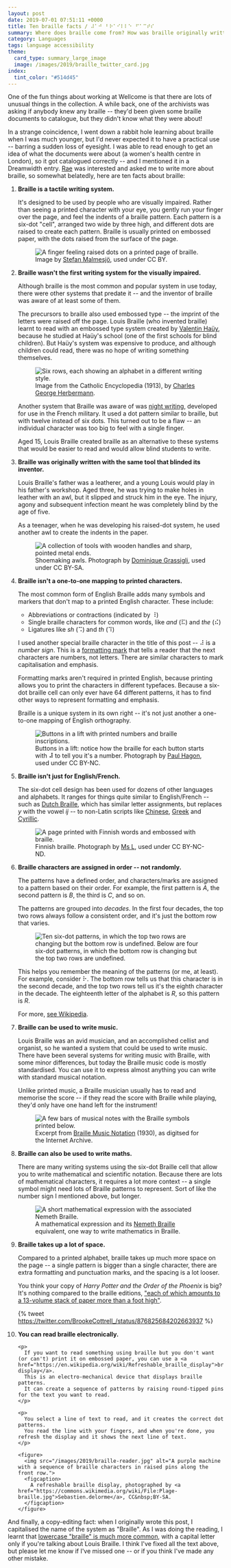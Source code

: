 ```yaml
---
layout: post
date: 2019-07-01 07:51:11 +0000
title: Ten braille facts / ⠼⠁⠚⠀⠃⠗⠁⠊⠇⠇⠑⠀⠋⠁⠉⠞⠎
summary: Where does braille come from? How was braille originally written? What can you write in braille today? And more.
category: Languages
tags: language accessibility
theme:
  card_type: summary_large_image
  image: /images/2019/braille_twitter_card.jpg
index:
  tint_color: "#514d45"
---
```


One of the fun things about working at Wellcome is that there are lots of unusual things in the collection.
A while back, one of the archivists was asking if anybody knew any braille -- they'd been given some braille documents to catalogue, but they didn't know what they were about!

In a strange coincidence, I went down a rabbit hole learning about braille when I was much younger, but I'd never expected it to have a practical use -- barring a sudden loss of eyesight.
I was able to read enough to get an idea of what the documents were about (a women's health centre in London), so it got catalogued correctly -- and I mentioned it in a Dreamwidth entry.
[Rae](https://twitter.com/RaeKnowler) was interested and asked me to write more about braille, so somewhat belatedly, here are ten facts about braille:

<style>
  figure {
    max-width: 500px;
  }
</style>

1.  **Braille is a tactile writing system.**

    It's designed to be used by people who are visually impaired.
    Rather than seeing a printed character with your eye, you gently run your finger over the page, and feel the indents of a braille pattern.
    Each pattern is a six-dot "cell", arranged two wide by three high, and different dots are raised to create each pattern.
    Braille is usually printed on embossed paper, with the dots raised from the surface of the page.

    <figure>
      <img src="/images/2019/braille.jpg" alt="A finger feeling raised dots on a printed page of braille.">
      <figcaption>
        Image by <a href="https://www.flickr.com/photos/malmesjo/4959534304/">Stefan Malmesjö</a>, used under CC&nbsp;BY.
      </figcaption>
    </figure>

2.  **Braille wasn't the first writing system for the visually impaired.**

    Although braille is the most common and popular system in use today, there were other systems that predate it -- and the inventor of braille was aware of at least some of them.

    The precursors to braille also used embossed type -- the imprint of the letters were raised off the page.
    Louis Braille (who invented braille) learnt to read with an embossed type system created by [Valentin Haüy](https://en.wikipedia.org/wiki/Valentin_Ha%C3%BCy), because he studied at Haüy's school (one of the first schools for blind children).
    But Haüy's system was expensive to produce, and although children could read, there was no hope of writing something themselves.

    <figure>
      <img src="/images/2019/embossed_type.jpg" alt="Six rows, each showing an alphabet in a different writing style.">
      <figcaption>
        Image from the Catholic Encyclopedia (1913), by <a href="https://en.wikipedia.org/wiki/File:Six_Principal_Systems_of_Embossed_Type.jpg">Charles George Herbermann</a>.
      </figcaption>
    </figure>

    Another system that Braille was aware of was [night writing](https://en.wikipedia.org/wiki/Night_writing), developed for use in the French military.
    It used a dot pattern similar to braille, but with twelve instead of six dots.
    This turned out to be a flaw -- an individual character was too big to feel with a single finger.

    Aged 15, Louis Braille created braille as an alternative to these systems that would be easier to read and would allow blind students to write.

3.  **Braille was originally written with the same tool that blinded its inventor.**

    Louis Braille's father was a leatherer, and a young Louis would play in his father's workshop.
    Aged three, he was trying to make holes in leather with an awl, but it slipped and struck him in the eye.
    The injury, agony and subsequent infection meant he was completely blind by the age of five.

    As a teenager, when he was developing his raised-dot system, he used another awl to create the indents in the paper.

    <figure>
      <img src="/images/2019/awls.jpg" alt="A collection of tools with wooden handles and sharp, pointed metal ends.">
      <figcaption>
        Shoemaking awls.
        Photograph by <a href="https://commons.wikimedia.org/wiki/File:7alenebott.png">Dominique Grassigli</a>, used under CC&nbsp;BY-SA.
      </figcaption>
    </figure>

4.  **Braille isn't a one-to-one mapping to printed characters.**

    The most common form of English Braille adds many symbols and markers that don't map to a printed English character.
    These include:

    <ul>
      <li>Abbreviations or contractions (indicated by ⠸)</li>
      <li>Single braille characters for common words, like <em>and</em> (⠯) and <em>the</em> (⠮)</li>
      <li>Ligatures like <em>sh</em> (⠩) and <em>th</em> (⠹)</li>
    </ul>

    I used another special braille character in the title of this post -- ⠼ is a *number sign*.
    This is a [formatting mark](https://en.wikipedia.org/wiki/English_Braille#Formatting_marks) that tells a reader that the next characters are numbers, not letters.
    There are similar characters to mark capitalisation and emphasis.

    Formatting marks aren't required in printed English, because printing allows you to print the characters in different typefaces.
    Because a six-dot braille cell can only ever have 64 different patterns, it has to find other ways to represent formatting and emphasis.

    Braille is a unique system in its own right -- it's not just another a one-to-one mapping of English orthography.

    <figure>
      <img src="/images/2019/lift_buttons.jpg" alt="Buttons in a lift with printed numbers and braille inscriptions.">
      <figcaption>
        Buttons in a lift: notice how the braille for each button starts with <strong>⠼</strong> to tell you it's a number.
        Photograph by <a href="https://www.flickr.com/photos/paulhagon/3622729819/">Paul Hagon</a>, used under CC&nbsp;BY-NC.
      </figcaption>
    </figure>

5.  **Braille isn't just for English/French.**

    The six-dot cell design has been used for dozens of other languages and alphabets.
    It ranges for things quite similar to English/French -- such as [Dutch Braille](https://en.wikipedia.org/wiki/Dutch_Braille), which has similar letter assignments, but replaces *y* with the vowel *ij* -- to non-Latin scripts like [Chinese](https://en.wikipedia.org/wiki/Mainland_Chinese_Braille), [Greek](https://en.wikipedia.org/wiki/Greek_Braille) and [Cyrillic](https://en.wikipedia.org/wiki/Russian_Braille).

    <figure>
      <img src="/images/2019/finnish_braille.jpg" alt="A page printed with Finnish words and embossed with braille.">
      <figcaption>
        Finnish braille.
        Photograph by <a href="https://www.flickr.com/photos/nosmoking/114175554/">Ms L</a>, used under CC&nbsp;BY-NC-ND.
      </figcaption>
    </figure>

6.  **Braille characters are assigned in order -- not randomly.**

    The patterns have a defined order, and characters/marks are assigned to a pattern based on their order.
    For example, the first pattern is *A*, the second pattern is *B*, the third is *C*, and so on.

    The patterns are grouped into *decades*.
    In the first four decades, the top two rows always follow a consistent order, and it's just the bottom row that varies.

    <figure>
      <img src="/images/2019/decades.svg" alt="Ten six-dot patterns, in which the top two rows are changing but the bottom row is undefined. Below are four six-dot patterns, in which the bottom row is changing but the top two rows are undefined.">
    </figure>

    This helps you remember the meaning of the patterns (or me, at least).
    For example, consider ⠗.
    The bottom row tells us that this character is in the second decade, and the top two rows tell us it's the eighth character in the decade.
    The eighteenth letter of the alphabet is *R*, so this pattern is *R*.

    For more, [see Wikipedia](https://en.wikipedia.org/wiki/English_Braille#System).

7.  **Braille can be used to write music.**

    Louis Braille was an avid musician, and an accomplished cellist and organist, so he wanted a system that could be used to write music.
    There have been several systems for writing music with Braille, with some minor differences, but today the Braille music code is mostly standardised.
    You can use it to express almost anything you can write with standard musical notation.

    Unlike printed music, a Braille musician usually has to read and memorise the score -- if they read the score with Braille while playing, they'd only have one hand left for the instrument!

    <figure>
      <img src="/images/2019/braille_music.jpg" alt="A few bars of musical notes with the Braille symbols printed below.">
      <figcaption>
        Excerpt from <a href="https://archive.org/details/braillemusicnota00unse/page/4/">Braille Music Notation</a> (1930), as digitsed for the Internet Archive.
      </figcaption>
    </figure>

8.  **Braille can also be used to write maths.**

    There are many writing systems using the six-dot Braille cell that allow you to write mathematical and scientific notation.
    Because there are lots of mathematical characters, it requires a lot more context -- a single symbol might need lots of Braille patterns to represent.
    Sort of like the number sign I mentioned above, but longer.

    <figure>
      <img src="/images/2019/nemeth_braille.png" alt="A short mathematical expression with the associated Nemeth Braille.">
      <figcaption>
        A mathematical expression and its <a href="https://en.wikipedia.org/wiki/Nemeth_Braille">Nemeth Braille</a> equivalent, one way to write mathematics in Braille.
      </figcaption>
    </figure>

9.  **Braille takes up a lot of space.**

    Compared to a printed alphabet, braille takes up much more space on the page -- a single pattern is bigger than a single character, there are extra formatting and punctuation marks, and the spacing is a lot looser.

    You think your copy of *Harry Potter and the Order of the Phoenix* is big?
    It's nothing compared to the braille editions, ["each of which amounts to a 13-volume stack of paper more than a foot high"](https://www.csmonitor.com/2003/0701/p12s01-lecl.html).

    {% tweet https://twitter.com/BrookeCottrell_/status/876825684202663937 %}

<ol start="10">
  <li>
    <p><strong>You can read braille electronically.</strong></p>

    <p>
      If you want to read something using braille but you don't want (or can't) print it on embossed paper, you can use a <a href="https://en.wikipedia.org/wiki/Refreshable_braille_display">braille display</a>.
      This is an electro-mechanical device that displays braille patterns.
      It can create a sequence of patterns by raising round-tipped pins for the text you want to read.
    </p>

    <p>
      You select a line of text to read, and it creates the correct dot patterns.
      You read the line with your fingers, and when you're done, you refresh the display and it shows the next line of text.
    </p>

    <figure>
      <img src="/images/2019/braille-reader.jpg" alt="A purple machine with a sequence of braille characters in raised pins along the front row.">
      <figcaption>
        A refreshable braille display, photographed by <a href="https://commons.wikimedia.org/wiki/File:Plage-braille.jpg">Sebastien.delorme</a>, CC&nbsp;BY-SA.
      </figcaption>
    </figure>
  </li>
</ol>

And finally, a copy-editing fact: when I originally wrote this post, I capitalised the name of the system as "Braille".
As I was doing the reading, I learnt that [lowercase "braille" is much more common](http://www.brailleauthority.org/capitalization/capitalization.pdf), with a capital letter only if you're talking about Louis Braille.
I think I've fixed all the text above, but please let me know if I've missed one -- or if you think I've made any other mistake.
